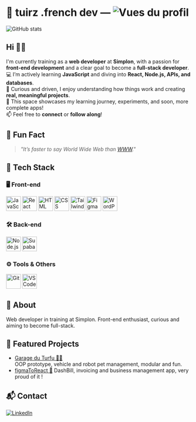 <!--
**tuirz/tuirz** is a ✨ _special_ ✨ repository because its `README.md` (this file) appears on your GitHub profile.

Here are some ideas to get you started:

- 🔭 I’m currently working on ...
- 🌱 I’m currently learning ...
- 👯 I’m looking to collaborate on ...
- 🤔 I’m looking for help with ...
- 💬 Ask me about ...
- 📫 How to reach me: ...
- 😄 Pronouns: ...
- ⚡ Fun fact: ...
-->


# 🚀 tuirz .french dev — ![Vues du profil](https://komarev.com/ghpvc/?username=tuirz&label=Vues%20du%20profil&color=0e75b6&style=flat)
![GitHub stats](https://github-readme-stats.vercel.app/api?username=tuirz&show_icons=true&theme=tokyonight)


## Hi 🤙🏼
I'm currently training as a **web developer** at **Simplon**, with a passion for **front-end development** and a clear goal to become a **full-stack developer**.  
💻 I’m actively learning **JavaScript** and diving into **React, Node.js, APIs, and databases**.  
🎯 Curious and driven, I enjoy understanding how things work and creating **real, meaningful projects**.  
🚀 This space showcases my learning journey, experiments, and soon, more complete apps!  
📫 Feel free to **connect** or **follow along**!

## 🐰 Fun Fact
> _"It’s faster to say World Wide Web than [WWW](https://www.youtube.com/watch?v=dQw4w9WgXcQ "WWW")."_

## 🔧 Tech Stack

### 🖥️ Front-end
<p align="left">
  <img src="https://cdn.jsdelivr.net/gh/devicons/devicon/icons/javascript/javascript-original.svg" width="40" alt="JavaScript" />
  <img src="https://cdn.jsdelivr.net/gh/devicons/devicon/icons/react/react-original.svg" width="40" alt="React" />
  <img src="https://cdn.jsdelivr.net/gh/devicons/devicon/icons/html5/html5-original.svg" width="40" alt="HTML" />
  <img src="https://cdn.jsdelivr.net/gh/devicons/devicon/icons/css3/css3-original.svg" width="40" alt="CSS" />
  <img src="https://www.vectorlogo.zone/logos/tailwindcss/tailwindcss-icon.svg" width="40" alt="Tailwind CSS" />
  <img src="https://cdn.jsdelivr.net/gh/devicons/devicon/icons/figma/figma-original.svg" width="40" alt="Figma" />
  <img src="https://cdn.jsdelivr.net/gh/devicons/devicon/icons/wordpress/wordpress-plain.svg" width="40" alt="WordPress" />
</p>

### 🛠️ Back-end
<p align="left">
  <img src="https://cdn.jsdelivr.net/gh/devicons/devicon/icons/nodejs/nodejs-original.svg" width="40" alt="Node.js" />
  <img src="https://cdn.jsdelivr.net/gh/devicons/devicon/icons/supabase/supabase-original.svg" width="40" alt="Supabase" />
</p>

### ⚙️ Tools & Others
<p align="left">
  <img src="https://cdn.jsdelivr.net/gh/devicons/devicon/icons/git/git-original.svg" width="40" alt="Git" />
  <img src="https://cdn.jsdelivr.net/gh/devicons/devicon/icons/vscode/vscode-original.svg" width="40" alt="VS Code" />
</p>

## 🧠 About
Web developer in training at Simplon. Front-end enthusiast, curious and aiming to become full-stack.

## 🚩 Featured Projects

- [Garage du Turfu 🚗🤖](https://github.com/tuirz/TurfuGarage.git)  
  OOP prototype, vehicle and robot pet management, modular and fun.
- [figmaToReact 🤩](https://github.com/tuirz/figmaToReact.git)
  DashBill, invoicing and business management app, very proud of it !

## 📬 Contact

[![LinkedIn](https://img.shields.io/badge/-LinkedIn-0077B5?style=flat&logo=linkedin&logoColor=white)](https://fr.linkedin.com/in/luigi-soufar)
